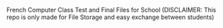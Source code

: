French Computer Class Test and Final Files for School
(DISCLAIMER: This repo is only made for File Storage and easy exchange between students)
